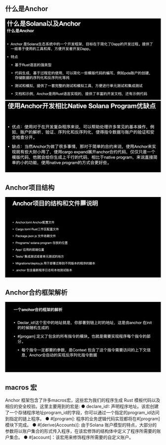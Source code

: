 ## 什么是Anchor
![alt text](./images/image_1.png)
![alt text](./images/image_2.png)

## Anchor项目结构
![alt text](./images/image_3.png)

## Anchor合约框架解析
![alt text](./images/image_5.png)


## macros 宏
Anchor 框架包含了许多macros宏，这些宏为我们的程序生成 Rust 模板代码以及相应的安全校验。这里主要用到的宏是: 
● declare_id!: 声明程序地址。该宏创建了一个存储程序地址program_id的字段，你可以通过一个指定的program_id访问到指定的链上程序。
● #[program]: 程序的业务逻辑代码实现都将在#[program]模块下完成。
● #[derive(Accounts)]: 由于Solana 账户模型的特点，大部分的参数将以账户集合的形式传入程序，在该宏修饰的结构体中定义了程序所需要的账户集合。
● #[account]：该宏用来修饰程序所需要的自定义账户。
